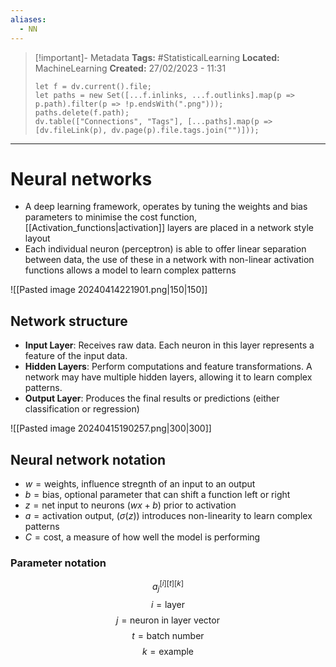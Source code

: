 ```yaml
---
aliases:
  - NN
---
```


> [!important]- Metadata
> **Tags:** #StatisticalLearning 
> **Located:** MachineLearning
> **Created:** 27/02/2023 - 11:31
> ```dataviewjs
> let f = dv.current().file;
> let paths = new Set([...f.inlinks, ...f.outlinks].map(p => p.path).filter(p => !p.endsWith(".png")));
> paths.delete(f.path);
> dv.table(["Connections", "Tags"], [...paths].map(p => [dv.fileLink(p), dv.page(p).file.tags.join("")]));
> ```

___
# Neural networks

- A deep learning framework, operates by tuning the weights and bias parameters to minimise the cost function, [[Activation_functions|activation]] layers are placed in a network style layout
- Each individual neuron (perceptron) is able to offer linear separation between data, the use of these in a network with non-linear activation functions allows a model to learn complex patterns

![[Pasted image 20240414221901.png|150|150]]


## Network structure
-  **Input Layer**: Receives raw data. Each neuron in this layer represents a feature of the input data.
-  **Hidden Layers**: Perform computations and feature transformations. A network may have multiple hidden layers, allowing it to learn complex patterns.
-  **Output Layer**: Produces the final results or predictions (either classification or regression)

![[Pasted image 20240415190257.png|300|300]]

## Neural network notation

- $w=\text{weights, influence stregnth of an input to an output}$
- $b=\text{bias, optional parameter that can shift a function left or right}$
- $z=\text{net input to neurons }(wx+b) \text{ prior to activation}$
- $a=\text{activation output, }(\sigma(z)) \text{ introduces non-linearity to learn complex patterns}$
- $C=\text{cost, a measure of how well the model is performing}$

### Parameter notation

 $$a_{j}^{[i][t][k]}$$
$$i=\text{layer}$$
$$j=\text{neuron in layer vector}$$
$$t=\text{batch number}$$
$$k=\text{example}$$
